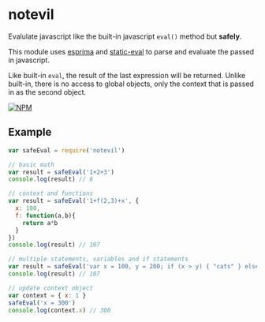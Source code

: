 notevil
===

Evalulate javascript like the built-in javascript `eval()` method but **safely**. 

This module uses [esprima](https://github.com/ariya/esprima) and [static-eval](https://github.com/substack/static-eval) to parse and evaluate the passed in javascript. 

Like built-in `eval`, the result of the last expression will be returned. Unlike built-in, there is no access to global objects, only the context that is passed in as the second object.

[![NPM](https://nodei.co/npm/notevil.png?compact=true)](https://nodei.co/npm/notevil/)

## Example

```js
var safeEval = require('notevil')

// basic math
var result = safeEval('1+2+3')
console.log(result) // 6

// context and functions
var result = safeEval('1+f(2,3)+x', {
  x: 100, 
  f: function(a,b){
    return a*b
  }
})
console.log(result) // 107

// multiple statements, variables and if statements
var result = safeEval('var x = 100, y = 200; if (x > y) { "cats" } else { "dogs" }')
console.log(result) // 107

// update context object
var context = { x: 1 }
safeEval('x = 300')
console.log(context.x) // 300
```
